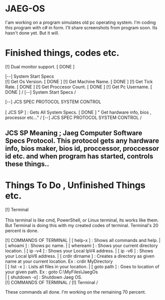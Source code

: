 # JAEG-OS
I'am working on a program simulates old pc operating system. I'm coding this program with c# in form. I'll share screenshots from program soon. Its hasn't done yet. But it will.

# Finished things, codes etc.
[!] Dual monitor support.  [ DONE ]

[--] System Start Specs 
                                        \
       [!] Get Os Version. [ DONE ]
       [!] Get Machine Name. [ DONE ]
       [!] Get Tick Rate. [ DONE ]
       [!] Get Proccesor Count. [ DONE ]
       [!] Get Pc Username. [ DONE ]
                                        /
[--] System Start Specs /

[--] JCS SPEC PROTOCOL SYSTEM CONTROL \
                                                                          \
       [ JCS SP ] : Gets All System Specs. [ DONE ]
       " Get hardware info, bios , processor etc..."
                                                                          /
[--] JCS SPEC PROTOCOL SYSTEM CONTROL /

JCS SP Meaning ;
Jaeg Computer Software Specs Protocol.
This protocol gets any hardware info, bios maker, bios id, proccessor, proccessor id etc. and when program has started, controls these things..
------

# Things To Do , Unfinished Things etc.

[!] Terminal \
                     \
     This terminal is like cmd, PowerShell, or 
     Linux terminal, its works like them. But 
     Terminal is doing this with my created codes 
     of terminal.
     Terminal's 20 percent is done.

[!] COMMANDS OF TERMINAL
|
[ help-x ] : Shows all commands and help.
|
[ whoami ] : Shows pc name.
|
[ whereami ] : Shows your current directory 
location.
|
[ ip -v4 ] : Shows your Local IpV4 address.
|
[ ip -v6 ] : Shows your Local IpV6 address.
|
[ crdir dirname ] : Creates a directory as given 
name at your current location. Ex : crdir MyDirectory\
|
[ list -x ] : Lists all files in your location.
|
[ goto path ] : Goes to location of your given path. Ex : goto C:\\MyFiles\\JaegOs\
|
[ shutdown -x] : Shutdown Jaeg OS.  
[!] COMMANDS OF TERMINAL
                     /
[!] Terminal /
                     

These commands all done.
I'm working on the remaining 70 percent.
